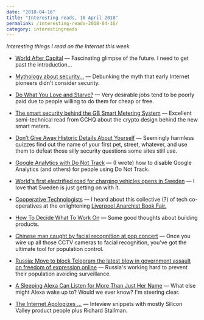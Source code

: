 ```yaml
---
date: "2018-04-16"
title: "Interesting reads, 16 April 2018"
permalink: /interesting-reads-2018-04-16/
category: interestingreads
---
```


*Interesting things I read on the Internet this week*

<!--more-->

- [World After Capital](https://worldaftercapital.gitbooks.io/worldaftercapital/content/) — Fascinating glimpse of the future. I need to get past the introduction...

- [Mythology about security…](https://gettys.wordpress.com/2018/04/09/mythology-about-security/) — Debunking the myth that early Internet pioneers didn't consider security.

- [Do What You Love and Starve?](http://www.martynemko.com/articles/do-what-you-love-and-starve_id1380) — Very desirable jobs tend to be poorly paid due to people willing to do them for cheap or free.

- [The smart security behind the GB Smart Metering System](https://www.ncsc.gov.uk/articles/smart-security-behind-gb-smart-metering-system) — Excellent semi-technical read from GCHQ about the crypto design behind the new smart meters.

- [Don’t Give Away Historic Details About Yourself](https://krebsonsecurity.com/2018/04/dont-give-away-historic-details-about-yourself/) — Seemingly harmless quizzes find out the name of your first pet, street, whatever, and use them to defeat those silly security questions some sites still use.

- [Google Analytics with Do Not Track](https://www.paulfurley.com/google-analytics-do-not-track/) — (I wrote) how to disable Google Analytics (and others) for people using Do Not Track.

- [World's first electrified road for charging vehicles opens in Sweden](https://www.theguardian.com/environment/2018/apr/12/worlds-first-electrified-road-for-charging-vehicles-opens-in-sweden) — I love that Sweden is just getting on with it.

- [Cooperative Technologists](https://www.coops.tech/) — I heard about this collective (?) of tech co-operatives at the enlightening [Liverpool Anarchist Book Fair.](https://liverpoolanarchistbookfair.wordpress.com/)

- [How To Decide What To Work On](https://dcgross.com/decide-what-to-work-on/) — Some good thoughts about building products.

- [Chinese man caught by facial recognition at pop concert](http://www.bbc.co.uk/news/world-asia-china-43751276) — Once you wire up all those CCTV cameras to facial recognition, you've got the ultimate tool for population control.

- [Russia: Move to block Telegram the latest blow in government assault on freedom of expression online](https://www.amnesty.org/en/latest/news/2018/04/russia-move-to-block-telegram-the-latest-blow-in-government-assault-on-freedom-of-expression-online/) — Russia's working hard to prevent their population avoiding surveillance.

- [A Sleeping Alexa Can Listen for More Than Just Her Name](https://spectrum.ieee.org/view-from-the-valley/consumer-electronics/gadgets/beyond-the-super-bowl-a-sleeping-alexa-can-listen-for-more-than-just-her-name) — What else might Alexa wake up to? Would we ever know? I'm steering clear.

- [The Internet Apologizes …](http://nymag.com/selectall/2018/04/an-apology-for-the-internet-from-the-people-who-built-it.html) — Inteview snippets with mostly Silicon Valley product people plus Richard Stallman.

